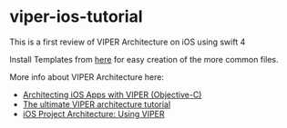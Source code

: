 # viper-ios-tutorial
This is a first review of VIPER Architecture on iOS using swift 4

Install Templates from [here](https://github.com/infinum/iOS-VIPER-Xcode-Templates) for easy creation of the more common files.

More info about VIPER Architecture here: 

* [Architecting iOS Apps with VIPER (Objective-C)](https://www.objc.io/issues/13-architecture/viper/)
* [The ultimate VIPER architecture tutorial](https://theswiftdev.com/2018/03/12/the-ultimate-viper-architecture-tutorial/)
* [iOS Project Architecture: Using VIPER](https://cheesecakelabs.com/blog/ios-project-architecture-using-viper/)
